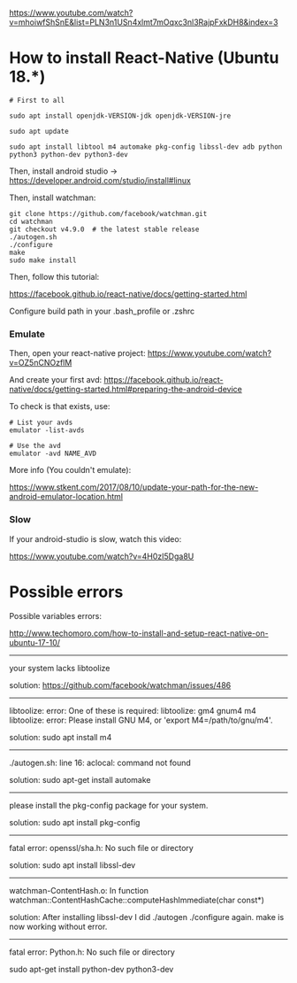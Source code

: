 https://www.youtube.com/watch?v=mhoiwfShSnE&list=PLN3n1USn4xlmt7mOqxc3nl3RajpFxkDH8&index=3

# How to install React-Native (Ubuntu 18.*)

```
# First to all

sudo apt install openjdk-VERSION-jdk openjdk-VERSION-jre

sudo apt update

sudo apt install libtool m4 automake pkg-config libssl-dev adb python python3 python-dev python3-dev
```

Then, install android studio -> https://developer.android.com/studio/install#linux

Then, install watchman:

```
git clone https://github.com/facebook/watchman.git
cd watchman
git checkout v4.9.0  # the latest stable release
./autogen.sh
./configure
make
sudo make install
```

Then, follow this tutorial:

https://facebook.github.io/react-native/docs/getting-started.html

Configure build path in your .bash_profile or .zshrc

### Emulate

Then, open your react-native project: https://www.youtube.com/watch?v=OZ5nCNOzflM

And create your first avd: https://facebook.github.io/react-native/docs/getting-started.html#preparing-the-android-device

To check is that exists, use:

```
# List your avds
emulator -list-avds

# Use the avd
emulator -avd NAME_AVD
```

More info (You couldn't emulate):

https://www.stkent.com/2017/08/10/update-your-path-for-the-new-android-emulator-location.html

### Slow

If your android-studio is slow, watch this video:

https://www.youtube.com/watch?v=4H0zI5Dga8U

# Possible errors

Possible variables errors: 

http://www.techomoro.com/how-to-install-and-setup-react-native-on-ubuntu-17-10/

---

your system lacks libtoolize

solution: https://github.com/facebook/watchman/issues/486

---
       
libtoolize:   error: One of these is required:
libtoolize:                 gm4 gnum4 m4
libtoolize:   error: Please install GNU M4, or 'export M4=/path/to/gnu/m4'.

solution: sudo apt install m4

---

./autogen.sh: line 16: aclocal: command not found

solution: sudo apt-get install automake

---

please install the pkg-config package for your system.

solution: sudo apt install pkg-config

---

fatal error: openssl/sha.h: No such file or directory

solution: sudo apt install libssl-dev

---

watchman-ContentHash.o: In function watchman::ContentHashCache::computeHashImmediate(char const*)

solution: After installing libssl-dev I did ./autogen ./configure again. make is now working without error.

---

fatal error: Python.h: No such file or directory

sudo apt-get install python-dev python3-dev
